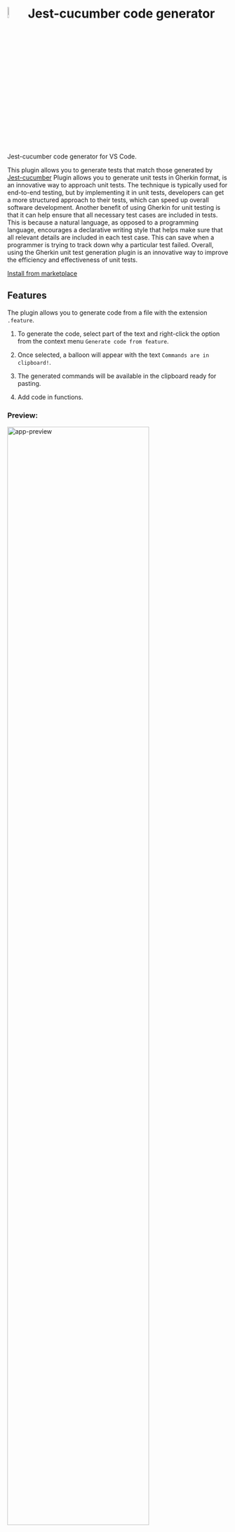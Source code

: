 # <img src="https://i.imgur.com/lXQHYy6.png" width="8%"> Jest-cucumber code generator

Jest-cucumber code generator for VS Code.

This plugin allows you to generate tests that match those generated by 
[Jest-cucumber](https://github.com/bencompton/jest-cucumber)
Plugin allows you to generate unit tests in Gherkin format, is an innovative way to approach unit tests. The technique is typically used for end-to-end testing, but by implementing it in unit tests, developers can get a more structured approach to their tests, which can speed up overall software development. Another benefit of using Gherkin for unit testing is that it can help ensure that all necessary test cases are included in tests. This is because a natural language, as opposed to a programming language, encourages a declarative writing style that helps make sure that all relevant details are included in each test case. This can save when a programmer is trying to track down why a particular test failed. Overall, using the Gherkin unit test generation plugin is an innovative way to improve the efficiency and effectiveness of unit tests.

[Install from marketplace](https://marketplace.visualstudio.com/items?itemName=Piotr-Porzuczek.jest-cucumber-code-generator-extension)

## Features

The plugin allows you to generate code from a file with the extension `.feature`.

1. To generate the code, select part of the text and right-click the option from the context menu `Generate code from feature`. 

2. Once selected, a balloon will appear with the text `Commands are in clipboard!`.

3. The generated commands will be available in the clipboard ready for pasting.

4. Add code in functions.

### Preview:
<div>
	<img src="https://i.imgur.com/EJHEvyM.gif" alt="app-preview" width="80%">
</div>

> Tip: It is important to do it in the file with `.feature` extension.
>
> Command is also available through command pallette.
>

#### Credits

##### Icon author:
<div>Icons made by <a href="https://www.flaticon.com/authors/freepik" title="Freepik">Freepik</a> from <a href="https://www.flaticon.com/"             title="Flaticon">www.flaticon.com</a></div>

